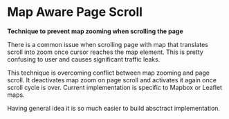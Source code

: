 # Map Aware Page Scroll
**Technique to prevent map zooming when scrolling the page**

There is a common issue when scrolling page with map that translates scroll into zoom once cursor reaches the map element. This is pretty
confusing to user and causes significant traffic leaks.

This technique is overcoming conflict between map zooming and page scroll. It deactivates map zoom on page scroll and activates it again once scroll cycle is over. Current implementation is specific to Mapbox or Leaflet maps.

Having general idea it is so much easier to build absctract implementation.
